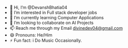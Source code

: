 - 👋 Hi, I’m @DevanshBhatia04
- 👀 I’m interested in Full stack developer jobs
- 🌱 I’m currently learning Computer Applications
- 💞️ I’m looking to collaborate on AI Projects
- 📫 Reach me through my Email divinedev04@gmail.com
- 😄 Pronouns: He/Him
- ⚡ Fun fact: i Do Music Occasionally.

<!---
DevanshBhatia04/DevanshBhatia04 is a ✨ special ✨ repository because its `README.md` (this file) appears on your GitHub profile.
You can click the Preview link to take a look at your changes.
--->
